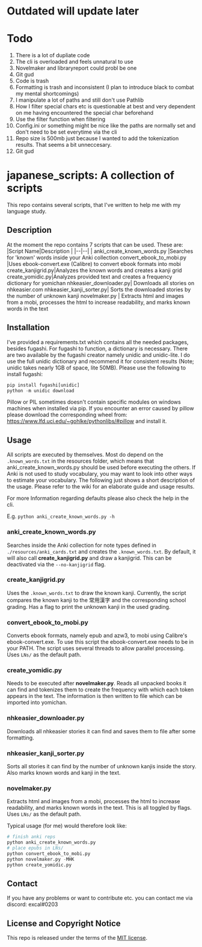 # Outdated will update later


# Todo

1. There is a lot of dupliate code
2. The cli is overloaded and feels unnatural to use
3. Novelmaker and libraryreport could probl be one
4. Git gud
5. Code is trash
6. Formatting is trash and inconsistent (I plan to introduce black to combat my mental shortcomings)
7. I manipulate a lot of paths and still don't use Pathlib
8. How I filter special chars etc is questionable at best and very dependent on me having encountered the special char beforehand
9. Use the filter function when filtering
10. Config.ini or something might be nice like the paths are normally set and don't need to be set everytime via the cli
11. Repo size is 500mb just because I wanted to add the tokenization results. That seems a bit unneccesary.
12. Git gud

# japanese_scripts: A collection of scripts

This repo contains several scripts, that I've written to help me with my language study.

## Description

At the moment the repo contains 7 scripts that can be used. These are:
|Script Name|Description  |
|--|--|
| anki_create_known_words.py |Searches for 'known' words inside your Anki collection
convert_ebook_to_mobi.py  |Uses ebook-convert.exe (Calibre) to convert ebook formats into mobi
create_kanjigrid.py|Analyzes the known words and creates a kanji grid
create_yomidic.py|Analyzes provided text and creates a frequency dictionary for yomichan
nhkeasier_downloader.py| Downloads all stories on nhkeasier.com
nhkeasier_kanji_sorter.py| Sorts the downloaded stories by the number of unknown kanji
novelmaker.py | Extracts html and images from a mobi, processes the html to increase readability, and marks known words in the text

## Installation
I've provided a requirements.txt which contains all the needed packages, besides fugashi.
For fugashi to function, a dictionary is necessary. There are two available by the fugashi creator namely unidic and unidic-lite. I do use the full unidic dictionary and recommend it for consistent results (Note; unidic takes nearly 1GB of space, lite 50MB). Please use the following to install fugashi:
```python
pip install fugashi[unidic]
python -m unidic download
```
Pillow or PIL sometimes doesn't contain specific modules on windows machines when installed via pip. If you encounter an error caused by pillow please download the corresponding wheel from:
https://www.lfd.uci.edu/~gohlke/pythonlibs/#pillow
and install it.

## Usage

All scripts are executed by themselves. Most do depend on the `.known_words.txt` in the resources folder, which means that anki_create_known_words.py should be used before executing the others. If Anki is not used to study vocabulary, you may want to look into other ways to estimate your vocabulary. The following just shows a short description of the usage. Please refer to the wiki for an elaborate guide and usage results.

For more Information regarding defaults please also check the help in the cli.

E.g. `python anki_create_known_words.py -h`
### anki_create_known_words.py
Searches inside the Anki collection for note types defined in `./resources/anki_cards.txt` and creates the `.known_words.txt`. By default, it will also call  **create_kanjigrid.py** and draw a kanjigrid. This can be deactivated via the `--no-kanjigrid` flag.

### create_kanjigrid.py
Uses the `.known_words.txt` to draw the known kanji. Currently, the script compares the known kanji to the 常用漢字 and the corresponding school grading.
Has a flag to print the unknown kanji in the used grading.

### convert_ebook_to_mobi.py
Converts ebook formats, namely epub and azw3, to mobi using Calibre's ebook-convert.exe. To use this script the ebook-convert.exe needs to be in your PATH. The script uses several threads to allow parallel processing. Uses `LNs/` as the default path.

### create_yomidic.py
Needs to be executed after **novelmaker.py**. Reads all unpacked books it can find and tokenizes them to create the frequency with which each token appears in the text. The information is then written to file which can be imported into yomichan.

### nhkeasier_downloader.py
Downloads all nhkeasier stories it can find and saves them to file after some formatting. 

### nhkeasier_kanji_sorter.py
Sorts all stories it can find by the number of unknown kanjis inside the story. Also marks known words and kanji in the text. 

### novelmaker.py
Extracts html and images from a mobi, processes the html to increase readability, and marks known words in the text. This is all toggled by flags. Uses `LNs/` as the default path.

Typical usage (for me) would therefore look like:
```python
# finish anki reps
python anki_create_known_words.py
# place epubs in LNs/
python convert_ebook_to_mobi.py
python novelmaker.py -MHK
python create_yomidic.py
```


## Contact
If you have any problems or want to contribute etc. you can contact me via discord: excal#0203



## License and Copyright Notice

This repo is released under the terms of the [MIT license](./LICENSE).
